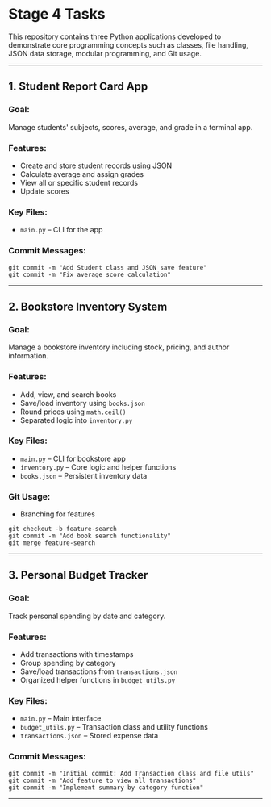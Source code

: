 # Stage 4 Tasks

This repository contains three Python applications developed to demonstrate core programming concepts such as classes, file handling, JSON data storage, modular programming, and Git usage.

---

## 1. Student Report Card App

###  Goal:
Manage students' subjects, scores, average, and grade in a terminal app.

###  Features:
- Create and store student records using JSON
- Calculate average and assign grades
- View all or specific student records
- Update scores

###  Key Files:
- `main.py` – CLI for the app

### Commit Messages:
```
git commit -m "Add Student class and JSON save feature"
git commit -m "Fix average score calculation"
```

---

## 2. Bookstore Inventory System

### Goal:
Manage a bookstore inventory including stock, pricing, and author information.

### Features:
- Add, view, and search books
- Save/load inventory using `books.json`
- Round prices using `math.ceil()`
- Separated logic into `inventory.py`

### Key Files:
- `main.py` – CLI for bookstore app
- `inventory.py` – Core logic and helper functions
- `books.json` – Persistent inventory data

### Git Usage:
- Branching for features
```
git checkout -b feature-search
git commit -m "Add book search functionality"
git merge feature-search
```

---

## 3. Personal Budget Tracker

### Goal:
Track personal spending by date and category.

### Features:
- Add transactions with timestamps
- Group spending by category
- Save/load transactions from `transactions.json`
- Organized helper functions in `budget_utils.py`

### Key Files:
- `main.py` – Main interface
- `budget_utils.py` – Transaction class and utility functions
- `transactions.json` – Stored expense data

### Commit Messages:
```
git commit -m "Initial commit: Add Transaction class and file utils"
git commit -m "Add feature to view all transactions"
git commit -m "Implement summary by category function"
```

---